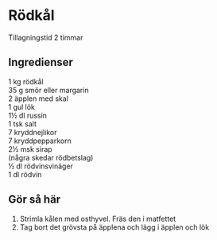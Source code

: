 # Rödkål

Tillagningstid 2 timmar

## Ingredienser

1 kg rödkål
<br>
35 g smör eller margarin
<br>
2 äpplen med skal
<br>
1 gul lök
<br>
1½ dl russin
<br>
1 tsk salt
<br>
7 kryddnejlikor
<br>
7 kryddpepparkorn
<br>
2½ msk sirap
<br>
(några skedar rödbetslag)
<br>
½ dl rödvinsvinäger
<br>
1 dl rödvin

## Gör så här

1. Strimla kålen med osthyvel. Fräs den i matfettet
3. Tag bort det grövsta på äpplena och lägg i äpplen och lök
